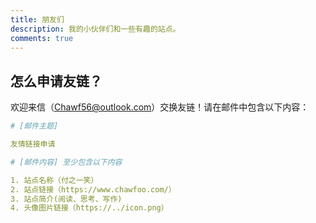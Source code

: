 ```yaml
---
title: 朋友们
description: 我的小伙伴们和一些有趣的站点。
comments: true
---
```


## 怎么申请友链？

欢迎来信（Chawf56@outlook.com）交换友链！请在邮件中包含以下内容：

```yml
# [邮件主题]

友情链接申请

# [邮件内容] 至少包含以下内容

1. 站点名称（付之一笑）
2. 站点链接（https://www.chawfoo.com/）
3. 站点简介(阅读、思考、写作)
4. 头像图片链接（https://../icon.png）
```